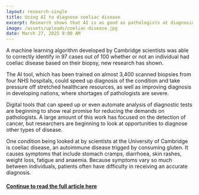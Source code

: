```yaml
---
layout: research-single
title: Using AI to diagnose coeliac disease
excerpt: Research shows that AI is as good as pathologists at diagnosing coeliac disease
image: /assets/uploads/coeliac-disease.jpg
date: March 27, 2025 9:00 AM
---
```

A machine learning algorithm developed by Cambridge scientists was able to correctly identify in 97 cases out of 100 whether or not an individual had coeliac disease based on their biopsy, new research has shown.

The AI tool, which has been trained on almost 3,400 scanned biopsies from four NHS hospitals, could speed up diagnosis of the condition and take pressure off stretched healthcare resources, as well as improving diagnosis in developing nations, where shortages of pathologists are severe.

Digital tools that can speed up or even automate analysis of diagnostic tests are beginning to show real promise for reducing the demands on pathologists. A large amount of this work has focused on the detection of cancer, but researchers are beginning to look at opportunities to diagnose other types of disease.

One condition being looked at by scientists at the University of Cambridge is coeliac disease, an autoimmune disease trigged by consuming gluten. It causes symptoms that include stomach cramps, diarrhoea, skin rashes, weight loss, fatigue and anaemia. Because symptoms vary so much between individuals, patients often have difficulty in receiving an accurate diagnosis.

#### [Continue to read the full article here](https://www.cam.ac.uk/stories/AI-and-coeliac-disease)
